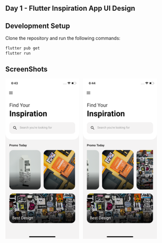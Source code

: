 ## Day 1 - Flutter Inspiration App UI Design


## Development Setup
Clone the repository and run the following commands:
```
flutter pub get
flutter run
```


## ScreenShots

<img src="assets/screenshot/one.png" height="500em" /> &nbsp; <img src="assets/screenshot/two.png" height="500em" />


